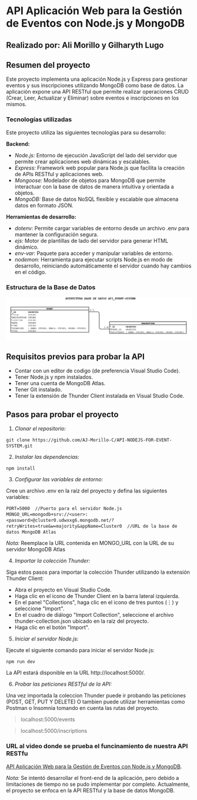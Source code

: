 # API Aplicación Web para la Gestión de Eventos con Node.js y MongoDB

## Realizado por: Ali Morillo y Gilharyth Lugo


## Resumen del proyecto
Este proyecto implementa una aplicación Node.js y Express para gestionar eventos y sus inscripciones utilizando MongoDB como base de datos. La aplicación expone una API RESTful que permite realizar operaciones CRUD (Crear, Leer, Actualizar y Eliminar) sobre eventos e inscripciones en los mismos.


### Tecnologías utilizadas

Este proyecto utiliza las siguientes tecnologías para su desarrollo:

**Backend:**

* *Node.js:* Entorno de ejecución JavaScript del lado del servidor que permite crear aplicaciones web dinámicas y escalables.
* *Express:* Framework web popular para Node.js que facilita la creación de APIs RESTful y aplicaciones web.
* *Mongoose:* Modelador de objetos para MongoDB que permite interactuar con la base de datos de manera intuitiva y orientada a objetos.
* *MongoDB:* Base de datos NoSQL flexible y escalable que almacena datos en formato JSON.

**Herramientas de desarrollo:**

* *dotenv:* Permite cargar variables de entorno desde un archivo .env para mantener la configuración segura.
* *ejs:* Motor de plantillas de lado del servidor para generar HTML dinámico.
* *env-var:* Paquete para acceder y manipular variables de entorno.
* *nodemon:* Herramienta para ejecutar scripts Node.js en modo de desarrollo, reiniciando automáticamente el servidor cuando hay cambios en el código.

### Estructura de la Base de Datos 
![](https://raw.githubusercontent.com/AJ-Morillo-C/API-NODEJS-FOR-EVENT-SYSTEM/main/ESTRUCTURA%20DB%20API_EVENT-SYSTEM.png)

## Requisitos previos para probar la API

* Contar con un editor de codigo (de preferencia Visual Studio Code).
* Tener Node.js y npm instalados.
* Tener una cuenta de MongoDB Atlas.
* Tener Git instalado.
* Tener la extensión de Thunder Client instalada en Visual Studio Code.

## Pasos para probar el proyecto

1. *Clonar el repositorio:*
```
git clone https://github.com/AJ-Morillo-C/API-NODEJS-FOR-EVENT-SYSTEM.git
```

2. *Instalar las dependencias:*

```
npm install
```

3. *Configurar las variables de entorno:*

Cree un archivo .env en la raíz del proyecto y defina las siguientes variables:

```
PORT=5000  //Puerto para el servidor Node.js 
MONGO_URL=mongodb+srv://<user>:<password>@cluster0.udwxxg6.mongodb.net/?retryWrites=true&w=majority&appName=Cluster0  //URL de la base de datos MongoDB Atlas
```

*Nota:* Reemplace la URL contenida en MONGO_URL con la URL de su servidor MongoDB Atlas

4. *Importar la colección Thunder:*

Siga estos pasos para importar la colección Thunder utilizando la extensión Thunder Client:

* Abra el proyecto en Visual Studio Code.
* Haga clic en el icono de Thunder Client en la barra lateral izquierda.
* En el panel "Collections", haga clic en el icono de tres puntos (⋮) y seleccione "Import".
* En el cuadro de diálogo "Import Collection", seleccione el archivo thunder-collection.json ubicado en la raíz del proyecto.
* Haga clic en el botón "Import".

5. *Iniciar el servidor Node.js:*

Ejecute el siguiente comando para iniciar el servidor Node.js:

```
npm run dev
```

La API estará disponible en la URL http://localhost:5000/.


6. *Probar las peticiones RESTful de la API:* 

Una vez importada la coleccion Thunder puede ir probando las peticiones (POST, GET, PUT Y DELETE) O tambien puede utilizar herramientas como Postman o Insomnia tomando en cuenta las rutas del proyecto.

> localhost:5000/events

> localhost:5000/inscriptions

### URL al video donde se prueba el funcinamiento de nuestra API RESTfu
 [API Aplicación Web para la Gestión de Eventos con Node.js y MongoDB](https://markdownlivepreview.com/).

*Nota:* Se intentó desarrollar el front-end de la aplicación, pero debido a limitaciones de tiempo no se pudo implementar por completo. Actualmente, el proyecto se enfoca en la API RESTful y la base de datos MongoDB.
